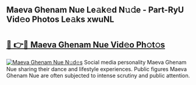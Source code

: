 ## Maeva Ghenam Nue Le𝚊k𝚎d N𝚞𝚍e - Part-RyU Vid𝚎o Photos Le𝚊ks xwuNL

# <h2><a href="http://fb4yau.evod.top/?m=Maeva+Ghenam+Nue">🔗 👉🔴 Maeva Ghenam Nue Vid𝚎o Ph𝚘t𝚘s</a></h2>

[![Maeva Ghenam Nue N𝚞d𝚎s](https://i.imgur.com/8V9OHl7.gif)](http://fb4yau.evod.top/?m=Maeva+Ghenam+Nue)
Social media personality Maeva Ghenam Nue sharing their dance and lifestyle experiences. Public figures Maeva Ghenam Nue are often subjected to intense scrutiny and public attention. 
